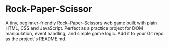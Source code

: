 # Rock-Paper-Scissor
A tiny, beginner-friendly Rock–Paper–Scissors web game built with plain HTML, CSS and JavaScript. Perfect as a practice project for DOM manipulation, event handling, and simple game logic. Add it to your Git repo as the project's README.md.
